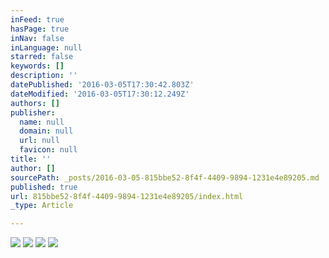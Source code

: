 ```yaml
---
inFeed: true
hasPage: true
inNav: false
inLanguage: null
starred: false
keywords: []
description: ''
datePublished: '2016-03-05T17:30:42.803Z'
dateModified: '2016-03-05T17:30:12.249Z'
authors: []
publisher:
  name: null
  domain: null
  url: null
  favicon: null
title: ''
author: []
sourcePath: _posts/2016-03-05-815bbe52-8f4f-4409-9894-1231e4e89205.md
published: true
url: 815bbe52-8f4f-4409-9894-1231e4e89205/index.html
_type: Article

---
```

![](https://the-grid-user-content.s3-us-west-2.amazonaws.com/91945ef8-2fd2-4871-bff5-518fa08ce79e.jpg)
![](https://the-grid-user-content.s3-us-west-2.amazonaws.com/b85b380c-f1b7-494e-9687-44b25f2e2664.jpg)
![](https://the-grid-user-content.s3-us-west-2.amazonaws.com/56c6bab3-17ac-49cb-acf1-7707231a2bb3.jpg)
![](https://the-grid-user-content.s3-us-west-2.amazonaws.com/999877ca-99ca-417a-ba80-f66a0f52560e.jpg)
